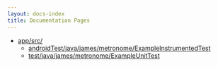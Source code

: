 ```yaml
---
layout: docs-index
title: Documentation Pages
---
```

- [app/src/](app/src)
	- [androidTest/java/james/metronome/ExampleInstrumentedTest](app/src/androidTest/java/james/metronome/ExampleInstrumentedTest)
	- [test/java/james/metronome/ExampleUnitTest](app/src/test/java/james/metronome/ExampleUnitTest)
